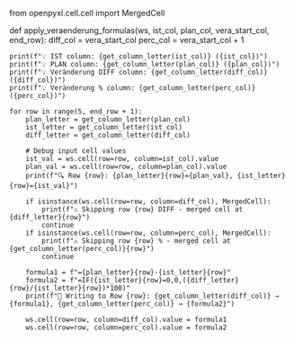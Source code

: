 from openpyxl.cell.cell import MergedCell

def apply_veraenderung_formulas(ws, ist_col, plan_col, vera_start_col, end_row):
    diff_col = vera_start_col
    perc_col = vera_start_col + 1

    print(f"💡 IST column: {get_column_letter(ist_col)} ({ist_col})")
    print(f"💡 PLAN column: {get_column_letter(plan_col)} ({plan_col})")
    print(f"💡 Veränderung DIFF column: {get_column_letter(diff_col)} ({diff_col})")
    print(f"💡 Veränderung % column: {get_column_letter(perc_col)} ({perc_col})")

    for row in range(5, end_row + 1):
        plan_letter = get_column_letter(plan_col)
        ist_letter = get_column_letter(ist_col)
        diff_letter = get_column_letter(diff_col)

        # Debug input cell values
        ist_val = ws.cell(row=row, column=ist_col).value
        plan_val = ws.cell(row=row, column=plan_col).value
        print(f"🔍 Row {row}: {plan_letter}{row}={plan_val}, {ist_letter}{row}={ist_val}")

        if isinstance(ws.cell(row=row, column=diff_col), MergedCell):
            print(f"⚠️ Skipping row {row} DIFF - merged cell at {diff_letter}{row}")
            continue
        if isinstance(ws.cell(row=row, column=perc_col), MergedCell):
            print(f"⚠️ Skipping row {row} % - merged cell at {get_column_letter(perc_col)}{row}")
            continue

        formula1 = f"={plan_letter}{row}-{ist_letter}{row}"
        formula2 = f"=IF({ist_letter}{row}=0,0,({diff_letter}{row}/{ist_letter}{row})*100)"
        print(f"🧾 Writing to Row {row}: {get_column_letter(diff_col)} → {formula1}, {get_column_letter(perc_col)} → {formula2}")

        ws.cell(row=row, column=diff_col).value = formula1
        ws.cell(row=row, column=perc_col).value = formula2
